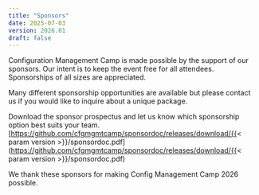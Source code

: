 ```yaml
---
title: "Sponsors"
date: 2025-07-03
version: 2026.01
draft: false
---
```


Configuration Management Camp is made possible by the support of our sponsors.
Our intent is to keep the event free for all attendees.
Sponsorships of all sizes are appreciated.

Many different sponsorship opportunities are available but please contact us if you would like to inquire about a unique package.

Download the sponsor prospectus and let us know which sponsorship option best suits your team.  
[https://github.com/cfgmgmtcamp/sponsordoc/releases/download/{{< param version >}}/sponsordoc.pdf](https://github.com/cfgmgmtcamp/sponsordoc/releases/download/{{< param version >}}/sponsordoc.pdf)

We thank these sponsors for making Config Management Camp 2026 possible.
